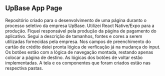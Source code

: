 ## UpBase App Page
Repositório criado para o desenvolvimento de uma página duranto o processo seletivo da empresa UpBase. Utilizei React Native/Expo para a produção. Fiquei responsável pela produção da página de pagamento do aplicativo. Segui a descrição de tamanhos, fontes e cores  a serem utilizadas fornecidas pela empresa. Nos campos de preenchimento do cartão de crédito deiei pronta lógica de verficação já na mudança do input. Os botões estão com a lógica de navegação montada, restando apenas colocar a página de destino. As lógicas dos botões de voltar estão implementadas. A tela e os componentes que foram criados estão nas respectiva pastas. 